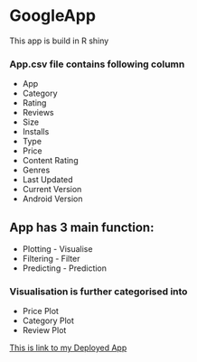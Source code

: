 # GoogleApp
This app is build in R shiny

### App.csv file contains following column
* App
* Category
* Rating
* Reviews
* Size
* Installs
* Type
* Price
* Content Rating
* Genres
* Last Updated
* Current Version
* Android Version

## App has 3 main function:
* Plotting - Visualise
* Filtering - Filter
* Predicting - Prediction

### Visualisation is further categorised into 
* Price  Plot
* Category Plot
* Review Plot

[This is link to my Deployed App](https://bgg7ri-aryan-sakhala.shinyapps.io/portfolio/)
